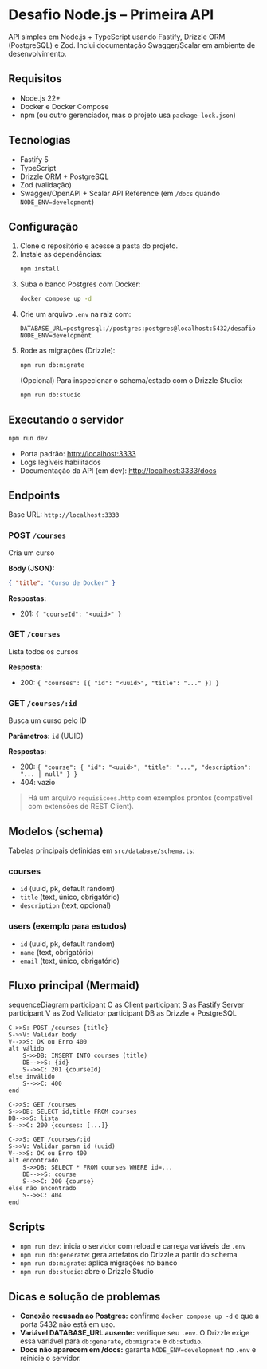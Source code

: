 # Desafio Node.js – Primeira API

API simples em Node.js + TypeScript usando Fastify, Drizzle ORM (PostgreSQL) e Zod. Inclui documentação Swagger/Scalar em ambiente de desenvolvimento.

## Requisitos

- Node.js 22+
- Docker e Docker Compose
- npm (ou outro gerenciador, mas o projeto usa `package-lock.json`)

## Tecnologias

- Fastify 5
- TypeScript
- Drizzle ORM + PostgreSQL
- Zod (validação)
- Swagger/OpenAPI + Scalar API Reference (em `/docs` quando `NODE_ENV=development`)

## Configuração

1. Clone o repositório e acesse a pasta do projeto.
2. Instale as dependências:
    ```bash
    npm install
    ```
3. Suba o banco Postgres com Docker:
    ```bash
    docker compose up -d
    ```
4. Crie um arquivo `.env` na raiz com:
    ```env
    DATABASE_URL=postgresql://postgres:postgres@localhost:5432/desafio
    NODE_ENV=development
    ```
5. Rode as migrações (Drizzle):
    ```bash
    npm run db:migrate
    ```
    (Opcional) Para inspecionar o schema/estado com o Drizzle Studio:
    ```bash
    npm run db:studio
    ```

## Executando o servidor

```bash
npm run dev
```
- Porta padrão: [http://localhost:3333](http://localhost:3333)
- Logs legíveis habilitados
- Documentação da API (em dev): [http://localhost:3333/docs](http://localhost:3333/docs)

## Endpoints

Base URL: `http://localhost:3333`

### POST `/courses`

Cria um curso

**Body (JSON):**
```json
{ "title": "Curso de Docker" }
```

**Respostas:**
- 201: `{ "courseId": "<uuid>" }`

### GET `/courses`

Lista todos os cursos

**Resposta:**
- 200: `{ "courses": [{ "id": "<uuid>", "title": "..." }] }`

### GET `/courses/:id`

Busca um curso pelo ID

**Parâmetros:** `id` (UUID)

**Respostas:**
- 200: `{ "course": { "id": "<uuid>", "title": "...", "description": "... | null" } }`
- 404: vazio

> Há um arquivo `requisicoes.http` com exemplos prontos (compatível com extensões de REST Client).

## Modelos (schema)

Tabelas principais definidas em `src/database/schema.ts`:

### courses
- `id` (uuid, pk, default random)
- `title` (text, único, obrigatório)
- `description` (text, opcional)

### users (exemplo para estudos)
- `id` (uuid, pk, default random)
- `name` (text, obrigatório)
- `email` (text, único, obrigatório)

## Fluxo principal (Mermaid)
sequenceDiagram
    participant C as Client
    participant S as Fastify Server
    participant V as Zod Validator
    participant DB as Drizzle + PostgreSQL

    C->>S: POST /courses {title}
    S->>V: Validar body
    V-->>S: OK ou Erro 400
    alt válido
        S->>DB: INSERT INTO courses (title)
        DB-->>S: {id}
        S-->>C: 201 {courseId}
    else inválido
        S-->>C: 400
    end

    C->>S: GET /courses
    S->>DB: SELECT id,title FROM courses
    DB-->>S: lista
    S-->>C: 200 {courses: [...]}

    C->>S: GET /courses/:id
    S->>V: Validar param id (uuid)
    V-->>S: OK ou Erro 400
    alt encontrado
        S->>DB: SELECT * FROM courses WHERE id=...
        DB-->>S: course
        S-->>C: 200 {course}
    else não encontrado
        S-->>C: 404
    end

## Scripts

- `npm run dev`: inicia o servidor com reload e carrega variáveis de `.env`
- `npm run db:generate`: gera artefatos do Drizzle a partir do schema
- `npm run db:migrate`: aplica migrações no banco
- `npm run db:studio`: abre o Drizzle Studio

## Dicas e solução de problemas

- **Conexão recusada ao Postgres:** confirme `docker compose up -d` e que a porta 5432 não está em uso.
- **Variável DATABASE_URL ausente:** verifique seu `.env`. O Drizzle exige essa variável para `db:generate`, `db:migrate` e `db:studio`.
- **Docs não aparecem em /docs:** garanta `NODE_ENV=development` no `.env` e reinicie o servidor.
